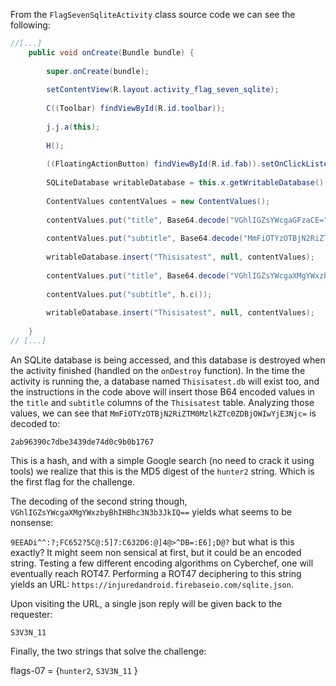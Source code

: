 From the `FlagSevenSqliteActivity` class source code we can see the following:
```java
//[...]
    public void onCreate(Bundle bundle) {
  
        super.onCreate(bundle);
  
        setContentView(R.layout.activity_flag_seven_sqlite);
  
        C((Toolbar) findViewById(R.id.toolbar));
  
        j.j.a(this);
  
        H();
  
        ((FloatingActionButton) findViewById(R.id.fab)).setOnClickListener(new a());
  
        SQLiteDatabase writableDatabase = this.x.getWritableDatabase();
  
        ContentValues contentValues = new ContentValues();
  
        contentValues.put("title", Base64.decode("VGhlIGZsYWcgaGFzaCE=", 0));
  
        contentValues.put("subtitle", Base64.decode("MmFiOTYzOTBjN2RiZTM0MzlkZTc0ZDBjOWIwYjE3Njc=", 0));
  
        writableDatabase.insert("Thisisatest", null, contentValues);
  
        contentValues.put("title", Base64.decode("VGhlIGZsYWcgaXMgYWxzbyBhIHBhc3N3b3JkIQ==", 0));
  
        contentValues.put("subtitle", h.c());
  
        writableDatabase.insert("Thisisatest", null, contentValues);
  
    }
// [...]
```

An SQLite database is being accessed, and this database is destroyed when the activity finished (handled on the `onDestroy` function). In the time the activity is running the, a database named `Thisisatest.db` will exist too, and the instructions in the code above will insert those B64 encoded values in the `title` and `subtitle` columns of the `Thisisatest` table. Analyzing those values, we can see that `MmFiOTYzOTBjN2RiZTM0MzlkZTc0ZDBjOWIwYjE3Njc=` is decoded to:

`2ab96390c7dbe3439de74d0c9b0b1767`

This is a hash, and with a simple Google search (no need to crack it using tools) we realize that this is the MD5 digest of the `hunter2` string. Which is the first flag for the challenge.

The decoding of the second string though, `VGhlIGZsYWcgaXMgYWxzbyBhIHBhc3N3b3JkIQ==` yields what seems to be nonsense:

`9EEADi^^:?;FC652?5C@:5]7:C632D6:@]4@>^DB=:E6];D@?` but what is this exactly? It might seem non sensical at first, but it could be an encoded string. Testing a few different encoding algorithms on Cyberchef, one will eventually reach ROT47. Performing a ROT47 deciphering to this string yields an URL: `https://injuredandroid.firebaseio.com/sqlite.json`.

Upon visiting the URL, a single json reply will be given back to the requester:

`S3V3N_11`

Finally, the two strings that solve the challenge:

flags-07 = {`hunter2`, `S3V3N_11` }
